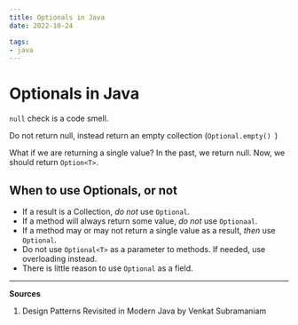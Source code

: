 ```yaml
---
title: Optionals in Java
date: 2022-10-24

tags:
- java
---
```


# Optionals in Java

`null` check is a code smell.

Do not return null, instead return an empty collection (`Optional.empty() `)

What if we are returning a single value? In the past, we return null. Now, we should return `Option<T>`.

## When to use Optionals, or not

- If a result is a Collection, *do not* use `Optional`.
- If a method will always return some value, *do not* use `Optionaal`.
- If a method may or may not return a single value as a result, *then* use `Optional`.
- Do not use `Optional<T>` as a parameter to methods. If needed, use overloading instead.
- There is little reason to use `Optional` as a field.

---
**Sources**

1. Design Patterns Revisited in Modern Java by Venkat Subramaniam
